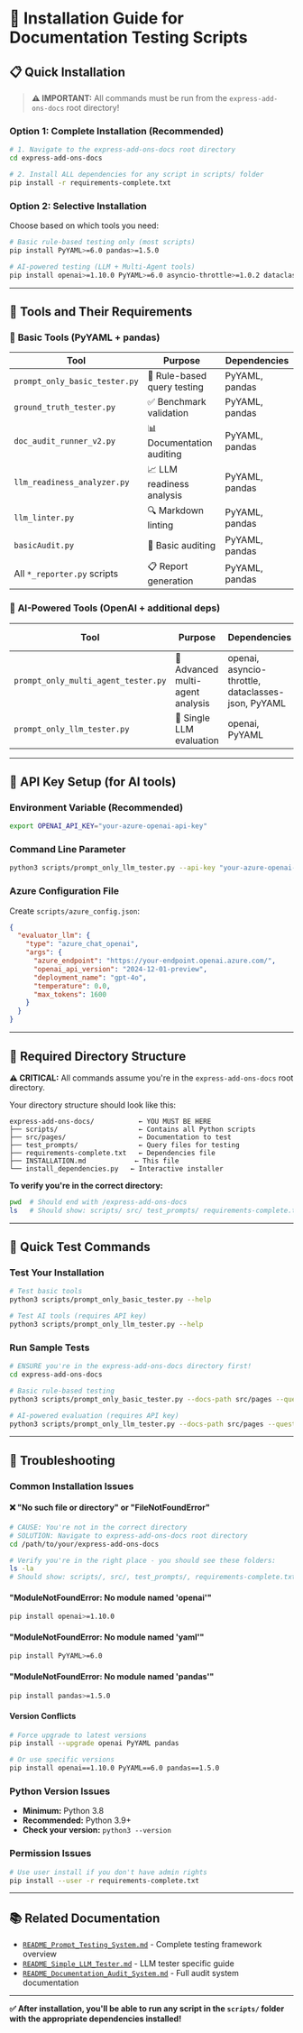 # 🚀 Installation Guide for Documentation Testing Scripts

## 📋 Quick Installation

> **⚠️ IMPORTANT:** All commands must be run from the `express-add-ons-docs` root directory!

### **Option 1: Complete Installation (Recommended)**
```bash
# 1. Navigate to the express-add-ons-docs root directory
cd express-add-ons-docs

# 2. Install ALL dependencies for any script in scripts/ folder
pip install -r requirements-complete.txt
```

### **Option 2: Selective Installation**
Choose based on which tools you need:

```bash
# Basic rule-based testing only (most scripts)
pip install PyYAML>=6.0 pandas>=1.5.0

# AI-powered testing (LLM + Multi-Agent tools)
pip install openai>=1.10.0 PyYAML>=6.0 asyncio-throttle>=1.0.2 dataclasses-json>=0.6.0
```

---

## 🔧 Tools and Their Requirements

### 🎯 **Basic Tools** (PyYAML + pandas)
| Tool | Purpose | Dependencies |
|------|---------|-------------|
| `prompt_only_basic_tester.py` | 🎯 Rule-based query testing | PyYAML, pandas |
| `ground_truth_tester.py` | ✅ Benchmark validation | PyYAML, pandas |
| `doc_audit_runner_v2.py` | 📊 Documentation auditing | PyYAML, pandas |
| `llm_readiness_analyzer.py` | 📈 LLM readiness analysis | PyYAML, pandas |
| `llm_linter.py` | 🔍 Markdown linting | PyYAML, pandas |
| `basicAudit.py` | 📝 Basic auditing | PyYAML, pandas |
| All `*_reporter.py` scripts | 📋 Report generation | PyYAML, pandas |

### 🧠 **AI-Powered Tools** (OpenAI + additional deps)
| Tool | Purpose | Dependencies | API Key Required |
|------|---------|-------------|-----------------|
| `prompt_only_multi_agent_tester.py` | 🚀 Advanced multi-agent analysis | openai, asyncio-throttle, dataclasses-json, PyYAML | ✅ Azure OpenAI |
| `prompt_only_llm_tester.py` | 🧠 Single LLM evaluation | openai, PyYAML | ✅ Azure OpenAI |

---

## 🔑 API Key Setup (for AI tools)

### **Environment Variable (Recommended)**
```bash
export OPENAI_API_KEY="your-azure-openai-api-key"
```

### **Command Line Parameter**
```bash
python3 scripts/prompt_only_llm_tester.py --api-key "your-azure-openai-key"
```

### **Azure Configuration File**
Create `scripts/azure_config.json`:
```json
{
  "evaluator_llm": {
    "type": "azure_chat_openai",
    "args": {
      "azure_endpoint": "https://your-endpoint.openai.azure.com/",
      "openai_api_version": "2024-12-01-preview",
      "deployment_name": "gpt-4o",
      "temperature": 0.0,
      "max_tokens": 1600
    }
  }
}
```

---

## 📁 Required Directory Structure

**⚠️ CRITICAL:** All commands assume you're in the `express-add-ons-docs` root directory.

Your directory structure should look like this:
```
express-add-ons-docs/           ← YOU MUST BE HERE
├── scripts/                    ← Contains all Python scripts
├── src/pages/                  ← Documentation to test
├── test_prompts/               ← Query files for testing
├── requirements-complete.txt   ← Dependencies file
├── INSTALLATION.md            ← This file
└── install_dependencies.py   ← Interactive installer
```

**To verify you're in the correct directory:**
```bash
pwd  # Should end with /express-add-ons-docs
ls   # Should show: scripts/ src/ test_prompts/ requirements-complete.txt
```

---

## 🧪 Quick Test Commands

### **Test Your Installation**
```bash
# Test basic tools
python3 scripts/prompt_only_basic_tester.py --help

# Test AI tools (requires API key)
python3 scripts/prompt_only_llm_tester.py --help
```

### **Run Sample Tests**
```bash
# ENSURE you're in the express-add-ons-docs directory first!
cd express-add-ons-docs

# Basic rule-based testing
python3 scripts/prompt_only_basic_tester.py --docs-path src/pages --queries test_prompts/advanced_queries_test.json

# AI-powered evaluation (requires API key)
python3 scripts/prompt_only_llm_tester.py --docs-path src/pages --questions test_prompts/workflow_queries.yaml --max-questions 5
```

---

## 🚨 Troubleshooting

### **Common Installation Issues**

#### **❌ "No such file or directory" or "FileNotFoundError"**
```bash
# CAUSE: You're not in the correct directory
# SOLUTION: Navigate to express-add-ons-docs root directory
cd /path/to/your/express-add-ons-docs

# Verify you're in the right place - you should see these folders:
ls -la
# Should show: scripts/, src/, test_prompts/, requirements-complete.txt
```

#### **"ModuleNotFoundError: No module named 'openai'"**
```bash
pip install openai>=1.10.0
```

#### **"ModuleNotFoundError: No module named 'yaml'"**
```bash
pip install PyYAML>=6.0
```

#### **"ModuleNotFoundError: No module named 'pandas'"**
```bash
pip install pandas>=1.5.0
```

#### **Version Conflicts**
```bash
# Force upgrade to latest versions
pip install --upgrade openai PyYAML pandas

# Or use specific versions
pip install openai==1.10.0 PyYAML==6.0 pandas==1.5.0
```

### **Python Version Issues**
- **Minimum:** Python 3.8
- **Recommended:** Python 3.9+
- **Check your version:** `python3 --version`

### **Permission Issues**
```bash
# Use user install if you don't have admin rights
pip install --user -r requirements-complete.txt
```

---

## 📚 Related Documentation

- [`README_Prompt_Testing_System.md`](scripts/README_Prompt_Testing_System.md) - Complete testing framework overview
- [`README_Simple_LLM_Tester.md`](scripts/README_Simple_LLM_Tester.md) - LLM tester specific guide
- [`README_Documentation_Audit_System.md`](scripts/README_Documentation_Audit_System.md) - Full audit system documentation

---

**✅ After installation, you'll be able to run any script in the `scripts/` folder with the appropriate dependencies installed!**
